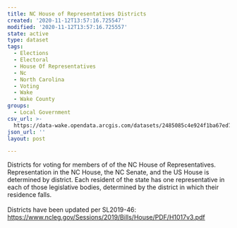 ```yaml
---
title: NC House of Representatives Districts
created: '2020-11-12T13:57:16.725547'
modified: '2020-11-12T13:57:16.725557'
state: active
type: dataset
tags:
  - Elections
  - Electoral
  - House Of Representatives
  - Nc
  - North Carolina
  - Voting
  - Wake
  - Wake County
groups:
  - Local Government
csv_url: >-
  https://data-wake.opendata.arcgis.com/datasets/2485085c4e924f1ba67ed7f61beb384b_0.csv?outSR=%7B%22latestWkid%22%3A2264%2C%22wkid%22%3A102719%7D
json_url: ''
layout: post

---
```

<div>Districts for voting for members of of the NC House of Representatives. Representation in the NC House, the NC Senate, and the US House is determined by district. Each resident of the state has one representative in each of those legislative bodies, determined by the district in which their residence falls. <br /></div><div><br /></div><div>Districts have been updated per SL2019-46: <a href='https://www.ncleg.gov/Sessions/2019/Bills/House/PDF/H1017v3.pdf' target='_blank'>https://www.ncleg.gov/Sessions/2019/Bills/House/PDF/H1017v3.pdf</a></div>
